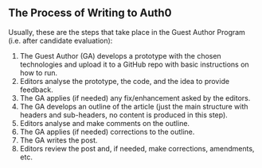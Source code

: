 ## The Process of Writing to Auth0

Usually, these are the steps that take place in the Guest Author Program (i.e. after candidate evaluation):

1. The Guest Author (GA) develops a prototype with the chosen technologies and upload it to a GitHub repo with basic instructions on how to run.
2. Editors analyse the prototype, the code, and the idea to provide feedback.
3. The GA applies (if needed) any fix/enhancement asked by the editors.
4. The GA develops an outline of the article (just the main structure with headers and sub-headers, no content is produced in this step).
5. Editors analyse and make comments on the outline.
6. The GA applies (if needed) corrections to the outline.
7. The GA writes the post.
8. Editors review the post and, if needed, make corrections, amendments, etc.
